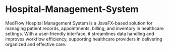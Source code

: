 # Hospital-Management-System
MedFlow Hospital Management System is a JavaFX-based solution for managing patient records, appointments, billing, and inventory in healthcare settings. With a user-friendly interface, it streamlines data handling and improves workflow efficiency, supporting healthcare providers in delivering organized and effective care.
